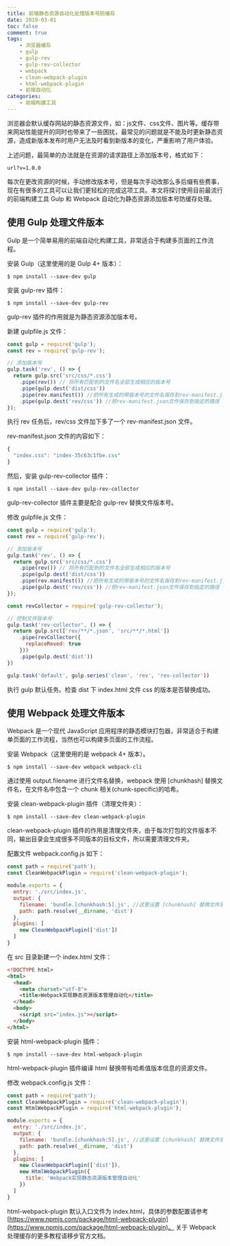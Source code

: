 ```yaml
---
title: 前端静态资源自动化处理版本号防缓存
date: 2019-03-01
toc: false
comment: true
tags:
    - 浏览器缓存
    - gulp
    - gulp-rev
    - gulp-rev-collector
    - webpack
    - clean-webpack-plugin
    - html-webpack-plugin
    - 前端自动化
categories:
    - 前端构建工具
---
```


浏览器会默认缓存网站的静态资源文件，如：js文件、css文件、图片等。缓存带来网站性能提升的同时也带来了一些困扰，最常见的问题就是不能及时更新静态资源，造成新版本发布时用户无法及时看到新版本的变化，严重影响了用户体验。

<!--more-->

上述问题，最简单的办法就是在资源的请求路径上添加版本号，格式如下：
```
url?v=1.0.0
```
每次在更改资源的时候，手动修改版本号，但是每次手动改那么多后缀有些费事，现在有很多的工具可以让我们更轻松的完成这项工具。本文将探讨使用目前最流行的前端构建工具 Gulp 和 Webpack 自动化为静态资源添加版本号防缓存处理。

## 使用 Gulp 处理文件版本

Gulp 是一个简单易用的前端自动化构建工具，非常适合于构建多页面的工作流程。

安装 Gulp（这里使用的是 Gulp 4+ 版本）：
```
$ npm install --save-dev gulp
```

安装 gulp-rev 插件：
```
$ npm install --save-dev gulp-rev
```
gulp-rev 插件的作用就是为静态资源添加版本号。

新建 gulpfile.js 文件：
```javascript
const gulp = require('gulp');
const rev = require('gulp-rev');

// 添加版本号
gulp.task('rev', () => {
  return gulp.src('src/css/*.css')
    .pipe(rev()) // 将所有匹配到的文件名全部生成相应的版本号
    .pipe(gulp.dest('dist/css'))
    .pipe(rev.manifest()) //把所有生成的带版本号的文件名保存到rev-manifest.json文件中
    .pipe(gulp.dest('rev/css')) //把rev-manifest.json文件保存到指定的路径
});
```
执行 rev 任务后，rev/css 文件加下多了一个 rev-manifest.json 文件。

rev-manifest.json 文件的内容如下：
```javascript
{
  "index.css": "index-35c63c1fbe.css"
}
```

然后，安装 gulp-rev-collector 插件：
```
$ npm install --save-dev gulp-rev-collector
```
gulp-rev-collector 插件主要是配合 gulp-rev 替换文件版本号。

修改 gulpfile.js 文件：
```javascript
const gulp = require('gulp');
const rev = require('gulp-rev');

// 添加版本号
gulp.task('rev', () => {
  return gulp.src('src/css/*.css')
    .pipe(rev()) // 将所有匹配到的文件名全部生成相应的版本号
    .pipe(gulp.dest('dist/css'))
    .pipe(rev.manifest()) //把所有生成的带版本号的文件名保存到rev-manifest.json文件中
    .pipe(gulp.dest('rev/css')) //把rev-manifest.json文件保存到指定的路径
});

const revCollector = require('gulp-rev-collector');

// 控制文件版本号
gulp.task('rev-collector', () => {
  return gulp.src(['rev/**/*.json', 'src/**/*.html'])
    .pipe(revCollector({
      replaceReved: true
    }))
    .pipe(gulp.dest('dist'))
})

gulp.task('default', gulp.series('clean', 'rev', 'rev-collector'))

```
执行 gulp 默认任务。检查 dist 下 index.html 文件 css 的版本是否替换成功。


## 使用 Webpack 处理文件版本

Webpack 是一个现代 JavaScript 应用程序的静态模块打包器，非常适合于构建单页面的工作流程，当然也可以构建多页面的工作流程。

安装 Webpack（这里使用的是 webpack 4+ 版本）。
```
$ npm install --save-dev webpack webpack-cli
```

通过使用 output.filename 进行文件名替换，webpack 使用 [chunkhash] 替换文件名，在文件名中包含一个 chunk 相关(chunk-specific)的哈希。

安装 clean-webpack-plugin 插件（清理文件夹）：
```
$ npm install --save-dev clean-webpack-plugin
```
clean-webpack-plugin 插件的作用是清理文件夹，由于每次打包的文件版本不同，输出目录会生成很多不同版本的目标文件，所以需要清理文件夹。

配置文件 webpack.config.js 如下：
```javascript
const path = require('path');
const CleanWebpackPlugin = require('clean-webpack-plugin');

module.exports = {
  entry: './src/index.js',
  output: {
    filename: 'bundle.[chunkhash:5].js', //这里设置 [chunkhash] 替换文件名，数字5为 chunkhash 的字符长度。
    path: path.resolve(__dirname, 'dist')
  },
  plugins: [
    new CleanWebpackPlugin(['dist'])
  ]
}
```

在 src 目录新建一个 index.html 文件：
```html
<!DOCTYPE html>
<html>
  <head>
    <meta charset="utf-8">
    <title>Webpack实现静态资源版本管理自动化</title>
  </head>
  <body>
    <script src="index.js"></script>
  </body>
</html>
```

安装 html-webpack-plugin 插件：
```
$ npm install --save-dev html-webpack-plugin
```
html-webpack-plugin 插件编译 html 替换带有哈希值版本信息的资源文件。

修改 webpack.config.js 文件：
```javascript
const path = require('path');
const CleanWebpackPlugin = require('clean-webpack-plugin');
const HtmlWebpackPlugin = require('html-webpack-plugin');

module.exports = {
  entry: './src/index.js',
  output: {
    filename: 'bundle.[chunkhash:5].js', //这里设置 [chunkhash] 替换文件名，数字5为 chunkhash 的字符长度。
    path: path.resolve(__dirname, 'dist')
  },
  plugins: [
    new CleanWebpackPlugin(['dist']),
    new HtmlWebpackPlugin({
      title: 'Webpack实现静态资源版本管理自动化'
    })
  ]
}
```

html-webpack-plugin 默认入口文件为 index.html，具体的参数配置请参考[https://www.npmjs.com/package/html-webpack-plugin](https://www.npmjs.com/package/html-webpack-plugin)。
关于 Webpack 处理缓存的更多教程请移步官方文档。
